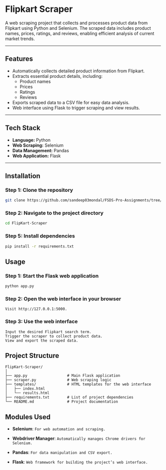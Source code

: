 # Flipkart Scraper

A web scraping project that collects and processes product data from Flipkart using Python and Selenium. The scraped data includes product names, prices, ratings, and reviews, enabling efficient analysis of current market trends.

---

## Features

- Automatically collects detailed product information from Flipkart.
- Extracts essential product details, including:
  - Product names
  - Prices
  - Ratings
  - Reviews
- Exports scraped data to a CSV file for easy data analysis.
- Web interface using Flask to trigger scraping and view results.

---

## Tech Stack

- **Language:** Python
- **Web Scraping:** Selenium
- **Data Management:** Pandas
- **Web Application:** Flask

---

## Installation

### Step 1: Clone the repository

```bash
git clone https://github.com/sandeep03mondal/FSDS-Pro-Assignments/tree/main/9%29%20Flask%20Project/FlipKart%20Scraper
```
### Step 2: Navigate to the project directory
```bash
cd FlipKart-Scraper
```

### Step 5: Install dependencies

```bash
pip install -r requirements.txt
```
## Usage
### Step 1: Start the Flask web application
```bash
python app.py
```
### Step 2: Open the web interface in your browser
```
Visit http://127.0.0.1:5000.
```
### Step 3: Use the web interface
```
Input the desired Flipkart search term.
Trigger the scraper to collect product data.
View and export the scraped data.
```

## Project Structure
```
FlipKart-Scraper/
│
├── app.py                  # Main Flask application
├── scraper.py              # Web scraping logic
├── templates/              # HTML templates for the web interface
│   ├── index.html
│   └── results.html
├── requirements.txt        # List of project dependencies
└── README.md               # Project documentation
```

## Modules Used

- **Selenium**:
```For web automation and scraping.```

- **Webdriver Manager**:
```Automatically manages Chrome drivers for Selenium.```

- **Pandas**:
```For data manipulation and CSV export.```

- **Flask**:
```Web framework for building the project’s web interface.```

